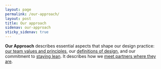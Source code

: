 ```yaml
---
layout: page
permalink: /our-approach/
layout: post
title: Our approach
sidenav: our-approach
sticky_sidenav: true
---
```


**Our Approach** describes essential aspects that shape our design practice: [our team values and principles]({{site.baseurl}}/our-approach/values-and-principles), our [definitions of design]({{site.baseulr}}/our-approach/defining-design), and our commitment to [staying lean]({{site.baseulr}}/our-approach/staying-lean). It describes how we [meet partners where they are]({{site.baseulr}}/our-approach/meet-partners-where-they-are/).
